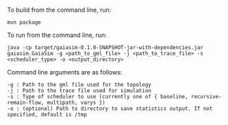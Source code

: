 To build from the command line, run:
```
mvn package
```

To run from the command line, run:
```
java -cp target/gaiasim-0.1.0-SNAPSHOT-jar-with-dependencies.jar gaiasim.GaiaSim -g <path_to_gml_file> -j <path_to_trace_file> -s <scheduler_type> -o <output_directory>
```

Command line arguments are as follows:
```
-g : Path to the gml file used for the topology
-j : Path to the trace file used for simulation
-s : Type of scheduler to use (currently one of { baseline, recursive-remain-flow, multipath, varys })
-o : (optional) Path to directory to save statistics output. If not specified, default is /tmp
```
